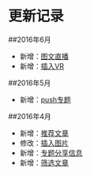 # 更新记录

##2016年6月
- 新增：[图文直播](chapter26.html)
- 新增：[插入VR](chapter25.html)

##2016年5月
- 新增：[push专题](chapter11-2.html)

##2016年4月
- 新增：[推荐文章](chapter23.html)
- 修改：[插入图片](chapter22.html)
- 新增：[专题分享信息](chapter13-6.html)
- 新增：[筛选文章](chapter21.html)



